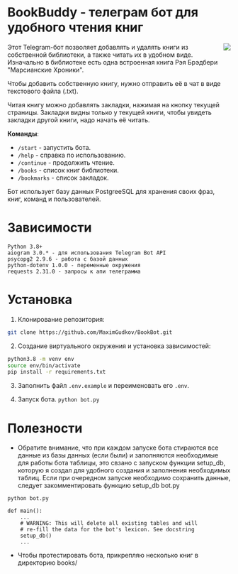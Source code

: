 # BookBuddy - телеграм бот для удобного чтения книг

<img src="./book_bot_gif.gif?raw=true" align="right">

Этот Telegram-бот позволяет добавлять и удалять книги из собственной библиотеки, а также читать их в удобном виде. Изначально в библиотеке есть одна встроенная книга Рэя Брэдбери "Марсианские Хроники".

Чтобы добавить собственную книгу, нужно отправить её в чат в виде текстового файла (.txt).

Читая книгу можно добавлять закладки, нажимая на кнопку текущей страницы. Закладки видны только у текущей книги, чтобы увидеть закладки другой книги, надо начать её читать.


**Команды**:

 - `/start` - запустить бота.
 - `/help` - справка по использованию.
 - `/continue` - продолжить чтение.
 - `/books` - список книг библиотеки.
 - `/bookmarks` - список закладок.


Бот использует базу данных PostgreeSQL для хранения своих фраз, книг, команд и пользователей.

# Зависимости 

    Python 3.8+
    aiogram 3.0.* - для использования Telegram Bot API
    psycopg2 2.9.6 - работа с базой данных
    python-dotenv 1.0.0 - переменные окружения
    requests 2.31.0 - запросы к апи телеграмма

# Установка

1. Клонирование репозитория:

```bash
git clone https://github.com/MaximGudkov/BookBot.git
```

2. Создание виртуального окружения и установка зависимостей:

```bash
python3.8 -m venv env
source env/bin/activate
pip install -r requirements.txt
```
3. Заполнить файл `.env.example` и переименовать его `.env`.

4. Запуск бота.
```python bot.py```

# Полезности

- Обратите внимание, что при каждом запуске бота стираются все данные из базы данных (если были) и заполняются необходимые для работы бота таблицы, это свзано с запуском функции setup_db, которую я создал для удобного создания и заполнения необходимых таблиц. Если при очередном запуске необходимо сохранить данные, следует закомментировать функцию setup_db
bot.py
```
python bot.py

def main():
    ...
    # WARNING: This will delete all existing tables and will
    # re-fill the data for the bot's lexicon. See docstring
    setup_db()
    ...
```
- Чтобы протестировать бота, прикрепляю несколько книг в директорию books/
